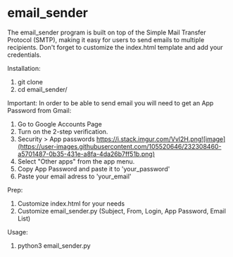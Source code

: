 # email_sender

The email_sender program is built on top of the Simple Mail Transfer Protocol (SMTP), making it easy for users to send emails to multiple recipients. Don't forget to customize the index.html template and add your credentials.

Installation:
1. git clone
2. cd email_sender/

Important:
In order to be able to send email you will need to get an App Password from Gmail:
1. Go to Google Accounts Page
2. Turn on the 2-step verification.
3. Security > App passwords https://i.stack.imgur.com/Vvl2H.png![image](https://user-images.githubusercontent.com/105520646/232308460-a5701487-0b35-431e-a8fa-4da26b7ff51b.png)
4. Select "Other apps" from the app menu.
5. Copy App Password and paste it to 'your_password'
6. Paste your email adress to 'your_email'



Prep:
1. Customize index.html for your needs
2. Customize email_sender.py (Subject, From, Login, App Password, Email List)

Usage:
1. python3 email_sender.py
